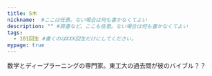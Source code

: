 ```yaml
---
title: S木
nickname:  #ここは任意。ない場合は何も書かなくてよい
description: "" #肩書など。ここも任意。ない場合は何も書かなくてよい
tags:
  - 101回生 #書くのはXXX回生だけにしてください。
mypage: true
---
```


数学とディープラーニングの専門家。東工大の過去問が彼のバイブル？？
